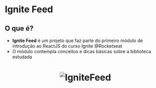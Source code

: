 # Ignite Feed

## O que é?
- **Ignite Feed** é um projeto que faz parte do primeiro módulo de introdução ao ReactJS do curso Ignite @Rocketseat
- O módulo contempla conceitos e dicas básicas sobre a biblioteca estudada

<h1 align="center">
  <img alt="IgniteFeed" title="IgniteFeed" src="./assets/banner.png" />
</h1>
